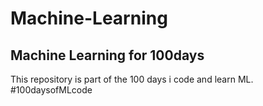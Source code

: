 # Machine-Learning
## Machine Learning for 100days

This repository is part of the 100 days i code and learn ML. #100daysofMLcode
